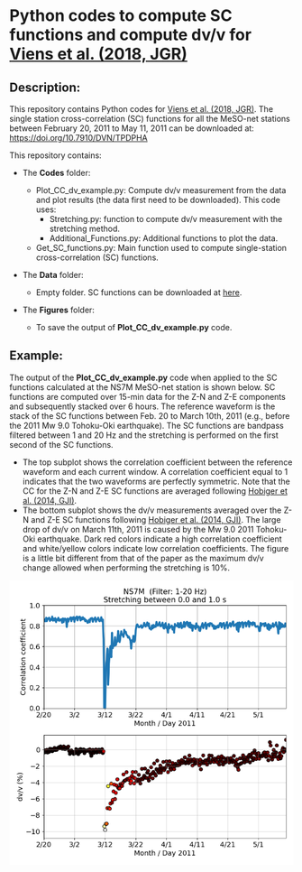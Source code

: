 # Python codes to compute SC functions and compute dv/v for [Viens et al. (2018, JGR)](https://agupubs.onlinelibrary.wiley.com/doi/abs/10.1029/2018JB015697)

## Description:
This repository contains Python codes for [Viens et al. (2018, JGR)](https://agupubs.onlinelibrary.wiley.com/doi/abs/10.1029/2018JB015697).
The single station cross-correlation (SC) functions for all the MeSO-net stations between February 20, 2011 to May 11, 2011 can be downloaded at: https://doi.org/10.7910/DVN/TPDPHA

This repository contains:
* The **Codes** folder:
  - Plot_CC_dv_example.py: Compute dv/v measurement from the data and plot results (the data first need to be downloaded). This code uses:
    - Stretching.py: function to compute dv/v measurement with the stretching method.
    - Additional_Functions.py: Additional functions to plot the data.
  - Get_SC_functions.py: Main function used to compute single-station cross-correlation (SC) functions.

* The **Data** folder:
  - Empty folder. SC functions can be downloaded at [here](https://doi.org/10.7910/DVN/TPDPHA).
 
* The **Figures** folder:
  - To save the output of **Plot_CC_dv_example.py** code.

## Example:
The output of the **Plot_CC_dv_example.py** code when applied to the SC functions calculated at the NS7M MeSO-net station is shown below. SC functions are computed over 15-min data for the Z-N and Z-E components and subsequently stacked over 6 hours. The reference waveform is the stack of the SC functions between Feb. 20 to March 10th, 2011 (e.g., before the 2011 Mw 9.0 Tohoku-Oki earthquake). The SC functions are bandpass filtered between 1 and 20 Hz and the stretching is performed on the first second of the SC functions. 
* The top subplot shows the correlation coefficient between the reference waveform and each current window. A correlation coefficient equal to 1 indicates that the two waveforms are perfectly symmetric. Note that the CC for the Z-N and Z-E SC functions are averaged following [Hobiger et al. (2014, GJI)](https://academic.oup.com/gji/article/198/1/90/604971).
* The bottom subplot shows the dv/v measurements averaged over the Z-N and Z-E SC functions following [Hobiger et al. (2014, GJI)](https://academic.oup.com/gji/article/198/1/90/604971). The large drop of dv/v on March 11th, 2011 is caused by the Mw 9.0 2011 Tohoku-Oki earthquake. Dark red colors indicate a high correlation coefficient and white/yellow colors indicate low correlation coefficients. The figure is a little bit different from that of the paper as the maximum dv/v change allowed when performing the stretching is 10%.

![Comparaison between the different methods](https://github.com/lviens/2018_JGR/blob/master/Figures/Fig_dv_E.NS7M.png)

